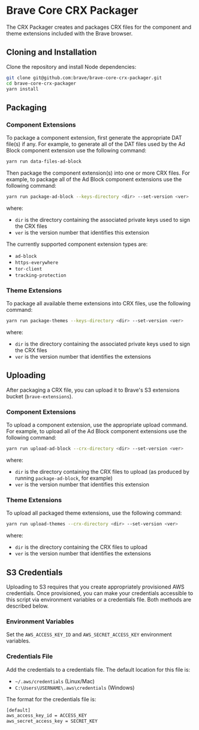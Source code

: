 # Brave Core CRX Packager

The CRX Packager creates and packages CRX files for the component and theme extensions included with the Brave browser.

## Cloning and Installation

Clone the repository and install Node dependencies:

```bash
git clone git@github.com:brave/brave-core-crx-packager.git
cd brave-core-crx-packager
yarn install
```

## Packaging

### Component Extensions

To package a component extension, first generate the appropriate DAT file(s) if any. For example, to generate all of the DAT files used by the Ad Block component extension use the following command:

```bash
yarn run data-files-ad-block
```

Then package the component extension(s) into one or more CRX files. For example, to package all of the Ad Block component extensions use the following command:

```bash
yarn run package-ad-block --keys-directory <dir> --set-version <ver>
```

where:

* `dir` is the directory containing the associated private keys used to sign the CRX files
* `ver` is the version number that identifies this extension

The currently supported component extension types are:

* `ad-block`
* `https-everywhere`
* `tor-client`
* `tracking-protection`

### Theme Extensions

To package all available theme extensions into CRX files, use the following command:

```bash
yarn run package-themes --keys-directory <dir> --set-version <ver>
```

where:

* `dir` is the directory containing the associated private keys used to sign the CRX files
* `ver` is the version number that identifies the extensions

## Uploading

After packaging a CRX file, you can upload it to Brave's S3 extensions bucket (`brave-extensions`).

### Component Extensions

To upload a component extension, use the appropriate upload command. For example, to upload all of the Ad Block component extensions use the following command:

```bash
yarn run upload-ad-block --crx-directory <dir> --set-version <ver>
```

where:

* `dir` is the directory containing the CRX files to upload (as produced by running `package-ad-block`, for example)
* `ver` is the version number that identifies this extension

### Theme Extensions

To upload all packaged theme extensions, use the following command:

```bash
yarn run upload-themes --crx-directory <dir> --set-version <ver>
```

where:

* `dir` is the directory containing the CRX files to upload
* `ver` is the version number that identifies the extensions

## S3 Credentials

Uploading to S3 requires that you create appropriately provisioned AWS credentials. Once provisioned, you can make your credentials accessible to this script via environment variables or a credentials file. Both methods are described below.

### Environment Variables

Set the `AWS_ACCESS_KEY_ID` and `AWS_SECRET_ACCESS_KEY` environment variables.

### Credentials File

Add the credentials to a credentials file. The default location for this file is:

* `~/.aws/credentials` (Linux/Mac)
* `C:\Users\USERNAME\.aws\credentials` (Windows)

The format for the credentials file is:

```bash
[default]
aws_access_key_id = ACCESS_KEY
aws_secret_access_key = SECRET_KEY
```
